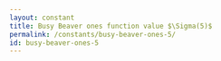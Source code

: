 ```yaml
---
layout: constant
title: Busy Beaver ones function value $\Sigma(5)$
permalink: /constants/busy-beaver-ones-5/
id: busy-beaver-ones-5
---
```

